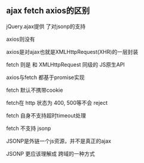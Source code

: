 ## ajax fetch axios的区别

jQuery.ajax提供 了对jsonp的支持

axios则没有

axios是对ajax也就是XMLHttpRequest(XHR)的一层封装

fetch 则是 和 XMLHttpRequest 同级的 JS原生API

axios与fetch 都基于promise实现

fetch 默认不携带cookie

fetch在 http 状态为 400, 500等不会 reject

fetch 自身不支持超时timeout处理

fetch 不支持 jsonp

JSONP是外链一个js资源，并不是真正的ajax

JSONP 更应该理解成 跨域的一种方式